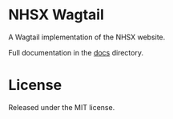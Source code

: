 # NHSX Wagtail

A Wagtail implementation of the NHSX website.

Full documentation in the [docs](https://github.com/dxw/nhsx-website/tree/master/docs/source) directory.


# License

Released under the MIT license.
